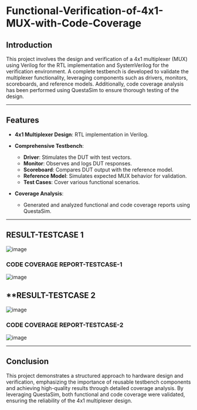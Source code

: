 # Functional-Verification-of-4x1-MUX-with-Code-Coverage

## **Introduction**

This project involves the design and verification of a 4x1 multiplexer (MUX) using Verilog for the RTL implementation and SystemVerilog for the verification environment. A complete testbench is developed to validate the multiplexer functionality, leveraging components such as drivers, monitors, scoreboards, and reference models.
Additionally, code coverage analysis has been performed using QuestaSim to ensure thorough testing of the design.

---

## **Features**

* **4x1 Multiplexer Design**: RTL implementation in Verilog.
* **Comprehensive Testbench**:

  * **Driver**: Stimulates the DUT with test vectors.
  * **Monitor**: Observes and logs DUT responses.
  * **Scoreboard**: Compares DUT output with the reference model.
  * **Reference Model**: Simulates expected MUX behavior for validation.
  * **Test Cases**: Cover various functional scenarios.
* **Coverage Analysis**:

  * Generated and analyzed functional and code coverage reports using QuestaSim.

---

## **RESULT-TESTCASE 1**

![image](https://github.com/user-attachments/assets/08b0ee28-7414-4268-b24d-ee84a3d33a7b)

### CODE COVERAGE REPORT-TESTCASE-1

![image](https://github.com/user-attachments/assets/72cb9981-1b62-4b99-ab76-a011156e3723)

## **RESULT-TESTCASE 2

![image](https://github.com/user-attachments/assets/cbc8635f-2c62-4484-8a2a-c1a44d0908af)

### CODE COVERAGE REPORT-TESTCASE-2

![image](https://github.com/user-attachments/assets/de62c4ca-5f86-4a54-b006-6f580fd3089d)


---

## **Conclusion**

This project demonstrates a structured approach to hardware design and verification, emphasizing the importance of reusable testbench components and achieving high-quality results through detailed coverage analysis. By leveraging QuestaSim, both functional and code coverage were validated, ensuring the reliability of the 4x1 multiplexer design.
